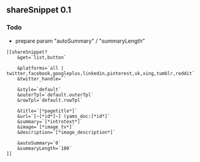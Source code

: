 ## shareSnippet 0.1

### Todo
- prepare param "autoSummary" / "summaryLength"

```
[[shareSnippet?
	&get=`list,button`

	&platforms=`all | twitter,facebook,googleplus,linkedin,pinterest,vk,xing,tumblr,reddit`
	&twitter_handle=``  
	
	&style=`default`
	&outerTpl=`default.outerTpl`
	&rowTpl=`default.rowTpl`  
	
	&title=`[*pagetitle*]`
	&url=`[~[*id*]~] (yams_doc:[*id*]`
	&summary=`[*introtext*]`
	&image=`[*image_tv*]`
	&description=`[*image_description*]`  
	
	&autoSummary=`0`
	&summaryLength=`100`
]]
```